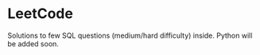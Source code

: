# LeetCode

Solutions to few SQL questions (medium/hard difficulty) inside. Python will be added soon.
